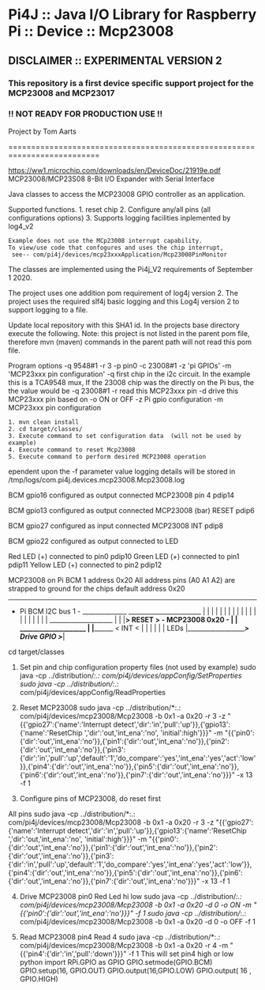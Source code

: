 Pi4J :: Java I/O Library for Raspberry Pi :: Device :: Mcp23008
==========================================================================

## DISCLAIMER :: EXPERIMENTAL VERSION 2 

### This repository is a first device specific support project for the MCP23008 and MCP23017

### !! NOT READY FOR PRODUCTION USE !!

Project by Tom Aarts

==========================================================================

https://ww1.microchip.com/downloads/en/DeviceDoc/21919e.pdf
MCP23008/MCP23S08   8-Bit I/O Expander with Serial Interface

           
Java classes to access the MCP23008 GPIO controller as an application. 


Supported functions.
    1. reset chip
    2. Configure any/all pins (all configurations options)
    3. Supports logging facilities inplemented by log4_v2
    
    Example does not use the MCp23008 interrupt capability. 
    To view/use code that confogures and uses the chip interrupt,
     see-- com/pi4j/devices/mcp23xxxApplication/Mcp23008PinMonitor 
    
The classes are implemented using the Pi4j_V2 requirements of September 1 2020.

The project uses one addition pom requirement of log4j version 2. The project
uses the required slf4j basic logging and this Log4j version 2 to support
logging to a file.

Update local repository with this SHA1 id.
In the projects base directory execute the following. Note: this project is not
listed in the parent pom file, therefore mvn (maven) commands in the parent
path will not read this pom file.

Program options
 -q 9548#1    -r 3  -p pin0 -c 23008#1   -z 'pi GPIOs'  -m 'MCP23xxx pin configuration'
-q  first chip in the i2c circuit. In the example this is a TCA9548 mux, If the 23008 chip was the 
directly on the Pi bus, the the value would be -q 23008#1
-r read this MCP23xxx pin
-d drive this MCP23xxx pin based on -o  ON or OFF
-z Pi gpio configuration
-m MCP23xxx pin configuration


    1. mvn clean install
    2. cd target/classes/
    3. Execute command to set configuration data  (will not be used by example)
    4. Execute command to reset Mcp23008
    5. Execute command to perform desired MCP23008 operation
    


ependent upon the -f parameter value logging details will be stored in
/tmp/logs/com.pi4j.devices.mcp23008.Mcp23008.log

  

 
 
 
 BCM gpio16 configured as output connected MCP23008 pin 4           pdip14
 
 BCM gpio13 configured as output connected MCP23008 (bar) RESET     pdip6
 
 BCM gpio27 configured as input connected MCP23008 INT              pdip8
 
 BCM gpio22 configured as output connected to LED
 
 
 Red LED (+) connected to pin0         pdip10
 Green LED (+) connected to pin1       pdip11
 Yellow LED (+) connected to pin2      pdip12
  
 
MCP23008 on Pi BCM 1  address 0x20
All address pins (A0 A1 A2) are strapped to ground for the chips default address 0x20

_______________________           
- Pi BCM    I2C bus 1 - ______________ 
_______________________               |
  |    |     |                        |
  |    |     |                        |
  |    |     |                        |  
  |    |     |                        |
  |    |     |                       ____________________
  |    |     |__________> RESET >   -   MCP23008   0x20 -
  |    |                             ____________________
  |    |________________ < INT  <        |    |    |   |
  |                                      |         LEDs 
  |_____________________> Drive GPIO >___|
 



cd target/classes


1. Set pin and chip configuration property files   (not used by example)
  sudo java -cp ../distribution/*:.:  com/pi4j/devices/appConfig/SetProperties
  sudo java -cp ../distribution/*:.:  com/pi4j/devices/appConfig/ReadProperties


2.  Reset MCP23008
  sudo java -cp ../distribution/*:.:     com/pi4j/devices/mcp23008/Mcp23008   -b 0x1 -a 0x20   -r 3          -z "{{'gpio27':{'name':'Interrupt detect','dir':'in','pull':'up'}},{'gpio13':{'name':'ResetChip ','dir':'out,'int_ena':'no', 'initial':high'}}}"    -m   "{{'pin0':{'dir':'out','int_ena':'no'}},{'pin1':{'dir':'out','int_ena':'no'}},{'pin2':{'dir':'out','int_ena':'no'}},{'pin3':{'dir':'in','pull':'up','default':'1','do_compare':'yes','int_ena':'yes','act':'low'}},{'pin4':{'dir':'out','int_ena':'no'}},{'pin5':{'dir':'out','int_ena':'no'}},{'pin6':{'dir':'out','int_ena':'no'}},{'pin7':{'dir':'out','int_ena':'no'}}}"  -x 13 -f 1
 

 
3.  Configure pins of MCP23008, do reset first
 
 All pins
   sudo java -cp ../distribution/*:.:     com/pi4j/devices/mcp23008/Mcp23008  -b 0x1 -a 0x20  -r 3       -z "{{'gpio27':{'name':'Interrupt detect','dir':'in','pull':'up'}},{'gpio13':{'name':'ResetChip ','dir':'out,'int_ena':'no', 'initial':high'}}}"    -m   "{{'pin0':{'dir':'out','int_ena':'no'}},{'pin1':{'dir':'out','int_ena':'no'}},{'pin2':{'dir':'out','int_ena':'no'}},{'pin3':{'dir':'in','pull':'up','default':'1','do_compare':'yes','int_ena':'yes','act':'low'}},{'pin4':{'dir':'out','int_ena':'no'}},{'pin5':{'dir':'out','int_ena':'no'}},{'pin6':{'dir':'out','int_ena':'no'}},{'pin7':{'dir':'out','int_ena':'no'}}}"  -x 13 -f 1


4. Drive MCP23008 pin0 Red Led hi low
  sudo java -cp ../distribution/*:.:     com/pi4j/devices/mcp23008/Mcp23008   -b 0x1 -a 0x20   -d 0 -o ON  -m   "{{'pin0':{'dir':'out','int_ena':'no'}}}"  -f 1
  sudo java -cp ../distribution/*:.:     com/pi4j/devices/mcp23008/Mcp23008   -b 0x1 -a 0x20   -d 0 -o OFF   -f 1


5. Read MCP23008 pin4
  Read 4
  sudo java -cp ../distribution/*:.:     com/pi4j/devices/mcp23008/Mcp23008  -b 0x1 -a 0x20   -r 4  -m "{{'pin4':{'dir':'in','pull':'down'}}}"     -f 1
 This will set pin4 high or low
python
import RPi.GPIO as GPIO
GPIO.setmode(GPIO.BCM)
GPIO.setup(16, GPIO.OUT) 
GPIO.output(16,GPIO.LOW)
GPIO.output( 16 , GPIO.HIGH)

